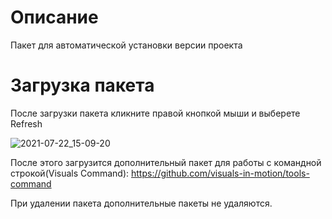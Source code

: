 # Описание
Пакет для автоматической установки версии проекта

# Загрузка пакета
После загрузки пакета кликните правой кнопкой мыши и выберете Refresh

![2021-07-22_15-09-20](https://user-images.githubusercontent.com/52681127/126636917-f074fe85-db14-4b3f-a85a-930e40f2fd07.png)

После этого загрузится дополнительный пакет для работы с командной строкой(Visuals Command): https://github.com/visuals-in-motion/tools-command

При удалении пакета дополнительные пакеты не удаляются.
